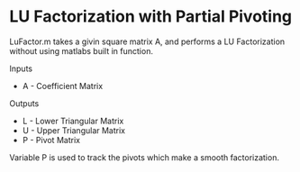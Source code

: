 # LU Factorization with Partial Pivoting

LuFactor.m takes a givin square matrix A, and performs a LU Factorization without using matlabs built in function.

Inputs
* A - Coefficient Matrix 

Outputs
* L - Lower Triangular Matrix
* U - Upper Triangular Matrix
* P - Pivot Matrix

Variable P is used to track the pivots which make a smooth factorization.

